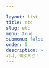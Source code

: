 ```yaml
---

layout: list
title: etc
slug: etc
menu: true
submenu: false
order: 5
description: >
기타, 이것저것!
---
```

